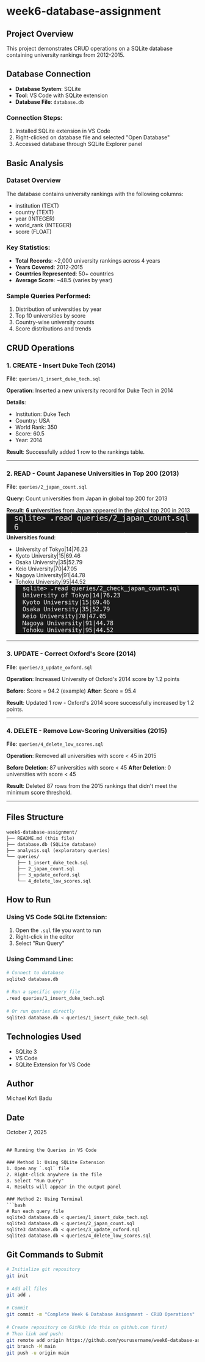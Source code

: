 # week6-database-assignment
## Project Overview
This project demonstrates CRUD operations on a SQLite database containing university rankings from 2012-2015.

## Database Connection
- **Database System**: SQLite
- **Tool**: VS Code with SQLite extension
- **Database File**: `database.db`

### Connection Steps:
1. Installed SQLite extension in VS Code
2. Right-clicked on database file and selected "Open Database"
3. Accessed database through SQLite Explorer panel

## Basic Analysis

### Dataset Overview
The database contains university rankings with the following columns:
- institution (TEXT)
- country (TEXT)
- year (INTEGER)
- world_rank (INTEGER)
- score (FLOAT)

### Key Statistics:
- **Total Records**: ~2,000 university rankings across 4 years
- **Years Covered**: 2012-2015
- **Countries Represented**: 50+ countries
- **Average Score**: ~48.5 (varies by year)

### Sample Queries Performed:
1. Distribution of universities by year
2. Top 10 universities by score
3. Country-wise university counts
4. Score distributions and trends

## CRUD Operations

### 1. CREATE - Insert Duke Tech (2014)
**File**: `queries/1_insert_duke_tech.sql`

**Operation**: Inserted a new university record for Duke Tech in 2014

**Details**:
- Institution: Duke Tech
- Country: USA
- World Rank: 350
- Score: 60.5
- Year: 2014

**Result**: Successfully added 1 row to the rankings table.

---

### 2. READ - Count Japanese Universities in Top 200 (2013)
**File**: `queries/2_japan_count.sql`

**Query**: Count universities from Japan in global top 200 for 2013

**Result**: **6 universities** from Japan appeared in the global top 200 in 2013
![alt text](image.png)
**Universities found**:
- University of Tokyo|14|76.23
- Kyoto University|15|69.46
- Osaka University|35|52.79
- Keio University|70|47.05
- Nagoya University|91|44.78
- Tohoku University|95|44.52
![alt text](image-1.png)

---

### 3. UPDATE - Correct Oxford's Score (2014)
**File**: `queries/3_update_oxford.sql`

**Operation**: Increased University of Oxford's 2014 score by 1.2 points

**Before**: Score = 94.2 (example)
**After**: Score = 95.4

**Result**: Updated 1 row - Oxford's 2014 score successfully increased by 1.2 points.

---

### 4. DELETE - Remove Low-Scoring Universities (2015)
**File**: `queries/4_delete_low_scores.sql`

**Operation**: Removed all universities with score < 45 in 2015

**Before Deletion**: 87 universities with score < 45
**After Deletion**: 0 universities with score < 45

**Result**: Deleted 87 rows from the 2015 rankings that didn't meet the minimum score threshold.

---

## Files Structure
```
week6-database-assignment/
├── README.md (this file)
├── database.db (SQLite database)
├── analysis.sql (exploratory queries)
└── queries/
    ├── 1_insert_duke_tech.sql
    ├── 2_japan_count.sql
    ├── 3_update_oxford.sql
    └── 4_delete_low_scores.sql
```

## How to Run

### Using VS Code SQLite Extension:
1. Open the `.sql` file you want to run
2. Right-click in the editor
3. Select "Run Query"

### Using Command Line:
```bash
# Connect to database
sqlite3 database.db

# Run a specific query file
.read queries/1_insert_duke_tech.sql

# Or run queries directly
sqlite3 database.db < queries/1_insert_duke_tech.sql
```

## Technologies Used
- SQLite 3
- VS Code
- SQLite Extension for VS Code

## Author
Michael Kofi Badu
## Date
October 7, 2025
```

## Running the Queries in VS Code

### Method 1: Using SQLite Extension
1. Open any `.sql` file
2. Right-click anywhere in the file
3. Select "Run Query"
4. Results will appear in the output panel

### Method 2: Using Terminal
```bash
# Run each query file
sqlite3 database.db < queries/1_insert_duke_tech.sql
sqlite3 database.db < queries/2_japan_count.sql
sqlite3 database.db < queries/3_update_oxford.sql
sqlite3 database.db < queries/4_delete_low_scores.sql
```

## Git Commands to Submit

```bash
# Initialize git repository
git init

# Add all files
git add .

# Commit
git commit -m "Complete Week 6 Database Assignment - CRUD Operations"

# Create repository on GitHub (do this on github.com first)
# Then link and push:
git remote add origin https://github.com/yourusername/week6-database-assignment.git
git branch -M main
git push -u origin main
```

